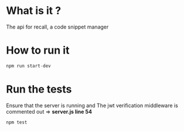 # What is it ?

The api for recall, a code snippet manager

# How to run it

```javascript 
npm run start-dev
```

# Run the tests

Ensure that the server is running and The jwt verification middleware is commented out  => **server.js line 54**

```javascript 
npm test
```
